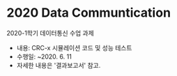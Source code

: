 # 2020 Data Communtication
2020-1학기 데이터통신 수업 과제

- 내용: CRC-x 시뮬레이션 코드 및 성능 테스트
- 수행일: ~2020. 6. 11
- 자세한 내용은 '결과보고서' 참고.
